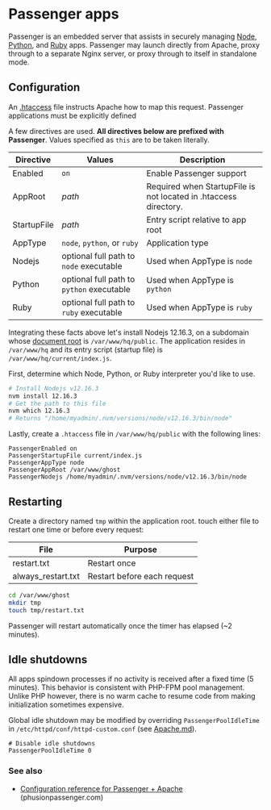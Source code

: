 # Passenger apps

Passenger is an embedded server that assists in securely managing [Node](Node.md), [Python](Python.md), and [Ruby](Ruby.md) apps. Passenger may launch directly from Apache, proxy through to a separate Nginx server, or proxy through to itself in standalone mode.

## Configuration

An [.htaccess](https://kb.apnscp.com/guides/htaccess-guide/) file instructs Apache how to map this request. Passenger applications must be explicitly defined 

A few directives are used. **All directives below are prefixed with Passenger**. Values specified as `this` are to be taken literally.

| Directive   | Values                                    | Description                                                  |
| ----------- | ----------------------------------------- | ------------------------------------------------------------ |
| Enabled     | `on`                                      | Enable Passenger support                                     |
| AppRoot     | *path*                                    | Required when StartupFile is not located in .htaccess directory. |
| StartupFile | *path*                                    | Entry script relative to app root                            |
| AppType     | `node`, `python`, or `ruby`               | Application type                                             |
| Nodejs      | optional full path to `node` executable   | Used when AppType is `node`                                  |
| Python      | optional full path to `python` executable | Used when AppType is `python`                                |
| Ruby        | optional full path to `ruby` executable   | Used when AppType is `ruby`                                  |

Integrating these facts above let's install Nodejs 12.16.3, on a subdomain whose [document root](https://kb.apnscp.com/web-content/where-is-site-content-served-from/) is `/var/www/hq/public`. The application resides in `/var/www/hq` and its entry script (startup file) is `/var/www/hq/current/index.js`.

First, determine which Node, Python, or Ruby interpreter you'd like to use. 

```bash
# Install Nodejs v12.16.3
nvm install 12.16.3
# Get the path to this file
nvm which 12.16.3
# Returns "/home/myadmin/.nvm/versions/node/v12.16.3/bin/node"
```

Lastly, create a `.htaccess` file in `/var/www/hq/public` with the following lines:

```
PassengerEnabled on
PassengerStartupFile current/index.js
PassengerAppType node
PassengerAppRoot /var/www/ghost
PassengerNodejs /home/myadmin/.nvm/versions/node/v12.16.3/bin/node
```

## Restarting

Create a directory named `tmp` within the application root. touch either file to restart one time or before every request:

| File               | Purpose                     |
| ------------------ | --------------------------- |
| restart.txt        | Restart once                |
| always_restart.txt | Restart before each request |

```bash
cd /var/www/ghost
mkdir tmp
touch tmp/restart.txt
```

Passenger will restart automatically once the timer has elapsed (~2 minutes).

## Idle shutdowns

All apps spindown processes if no activity is received after a fixed time (5 minutes). This behavior is consistent with PHP-FPM pool management. Unlike PHP however, there is no warm cache to resume code from making initialization sometimes expensive.

Global idle shutdown may be modified by overriding `PassengerPoolIdleTime` in `/etc/httpd/conf/httpd-custom.conf` (see [Apache.md](Apache.md#configuration)).

```
# Disable idle shutdowns
PassengerPoolIdleTime 0
```

### See also

* [Configuration reference for Passenger + Apache](https://www.phusionpassenger.com/library/config/apache/reference) (phusionpassenger.com)
